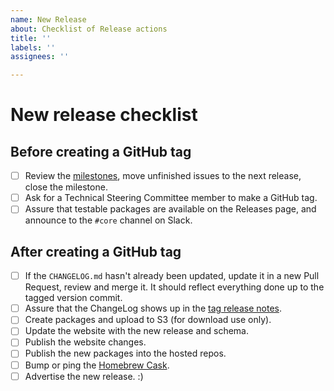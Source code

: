 ```yaml
---
name: New Release
about: Checklist of Release actions
title: ''
labels: ''
assignees: ''

---
```


<!-- Please only use this issue-type if you are creating a new release. -->

<!-- Set the issue title to 'New release checklist for version X.Y.Z'. -->

# New release checklist

## Before creating a GitHub tag

- [ ] Review the [milestones](https://github.com/osquery/osquery/milestones), move unfinished issues to the next release, close the milestone.
- [ ] Ask for a Technical Steering Committee member to make a GitHub tag.
- [ ] Assure that testable packages are available on the Releases page, and announce to the `#core` channel on Slack.

## After creating a GitHub tag

- [ ] If the `CHANGELOG.md` hasn't already been updated, update it in a new Pull Request, review and merge it. It should reflect everything done up to the tagged version commit.
- [ ] Assure that the ChangeLog shows up in the [tag release notes](https://github.com/osquery/osquery/tags).
- [ ] Create packages and upload to S3 (for download use only).
- [ ] Update the website with the new release and schema.
- [ ] Publish the website changes.
- [ ] Publish the new packages into the hosted repos.
- [ ] Bump or ping the [Homebrew Cask](https://github.com/Homebrew/homebrew-cask/blob/master/Casks/osquery.rb).
- [ ] Advertise the new release. :)

